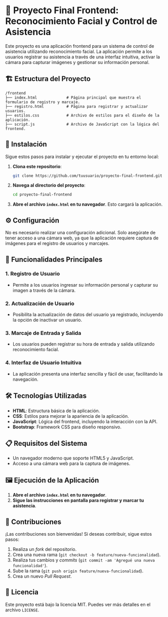 # 📘 Proyecto Final Frontend: Reconocimiento Facial y Control de Asistencia

Este proyecto es una aplicación frontend para un sistema de control de asistencia utilizando reconocimiento facial. La aplicación permite a los usuarios registrar su asistencia a través de una interfaz intuitiva, activar la cámara para capturar imágenes y gestionar su información personal.

## 🏗️ Estructura del Proyecto

```
/frontend
├── index.html             # Página principal que muestra el formulario de registro y marcaje.
├── registro.html          # Página para registrar y actualizar usuarios.
├── estilos.css            # Archivo de estilos para el diseño de la aplicación.
├── script.js              # Archivo de JavaScript con la lógica del frontend.
```

## 🚀 Instalación

Sigue estos pasos para instalar y ejecutar el proyecto en tu entorno local:

1. **Clona este repositorio**:
   ```bash
   git clone https://github.com/tuusuario/proyecto-final-frontend.git
   ```
2. **Navega al directorio del proyecto**:
   ```bash
   cd proyecto-final-frontend
   ```
3. **Abre el archivo `index.html` en tu navegador**. Esto cargará la aplicación.

## ⚙️ Configuración

No es necesario realizar una configuración adicional. Solo asegúrate de tener acceso a una cámara web, ya que la aplicación requiere captura de imágenes para el registro de usuarios y marcajes.

## 📜 Funcionalidades Principales

### 1. **Registro de Usuario**
   - Permite a los usuarios ingresar su información personal y capturar su imagen a través de la cámara.

### 2. **Actualización de Usuario**
   - Posibilita la actualización de datos del usuario ya registrado, incluyendo la opción de inactivar un usuario.

### 3. **Marcaje de Entrada y Salida**
   - Los usuarios pueden registrar su hora de entrada y salida utilizando reconocimiento facial.

### 4. **Interfaz de Usuario Intuitiva**
   - La aplicación presenta una interfaz sencilla y fácil de usar, facilitando la navegación.

## 🛠️ Tecnologías Utilizadas

- **HTML**: Estructura básica de la aplicación.
- **CSS**: Estilos para mejorar la apariencia de la aplicación.
- **JavaScript**: Lógica del frontend, incluyendo la interacción con la API.
- **Bootstrap**: Framework CSS para diseño responsivo.

## 📋 Requisitos del Sistema

- Un navegador moderno que soporte HTML5 y JavaScript.
- Acceso a una cámara web para la captura de imágenes.

## 🖼️ Ejecución de la Aplicación

1. **Abre el archivo `index.html` en tu navegador**.
2. **Sigue las instrucciones en pantalla para registrar y marcar tu asistencia**.

## 👥 Contribuciones

¡Las contribuciones son bienvenidas! Si deseas contribuir, sigue estos pasos:

1. Realiza un _fork_ del repositorio.
2. Crea una nueva rama (`git checkout -b feature/nueva-funcionalidad`).
3. Realiza tus cambios y _commits_ (`git commit -am 'Agregué una nueva funcionalidad'`).
4. Sube la rama (`git push origin feature/nueva-funcionalidad`).
5. Crea un nuevo _Pull Request_.

## 📜 Licencia

Este proyecto está bajo la licencia MIT. Puedes ver más detalles en el archivo `LICENSE`.


